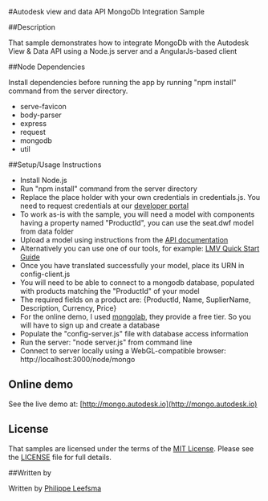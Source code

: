 #Autodesk view and data API MongoDb Integration Sample


##Description


That sample demonstrates how to integrate MongoDb with the Autodesk View & Data API using a Node.js server and a AngularJs-based client

##Node Dependencies

Install dependencies before running the app by running "npm install" command from the server directory.
 - serve-favicon
 - body-parser
 - express
 - request
 - mongodb
 - util

##Setup/Usage Instructions

* Install Node.js
* Run "npm install" command from the server directory
* Replace the place holder with your own credentials in credentials.js. You need to request credentials at our [developer portal](https://developer.autodesk.com/user/me/apps)
* To work as-is with the sample, you will need a model with components having a property named "ProductId", you can use the seat.dwf model from data folder
* Upload a model using instructions from the [API documentation](http://developer.api.autodesk.com/documentation/v1/vs/vs_quick_start.html#vs-api-quick-start)
* Alternatively you can use one of our tools, for example: [LMV Quick Start Guide](https://fast-shelf-9177.herokuapp.com/)
* Once you have translated successfully your model, place its URN in config-client.js
* You will need to be able to connect to a mongodb database, populated with products matching the "ProductId" of your model
* The required fields on a product are: {ProductId, Name, SuplierName, Description, Currency, Price}
* For the online demo, I used [mongolab](https://mongolab.com/), they provide a free tier. So you will have to sign up and create a database
* Populate the "config-server.js" file with database access information
* Run the server: "node server.js" from command line
* Connect to server locally using a WebGL-compatible browser: http://localhost:3000/node/mongo

## Online demo

See the live demo at: [http://mongo.autodesk.io](http://mongo.autodesk.io)

## License

That samples are licensed under the terms of the [MIT License](http://opensource.org/licenses/MIT). Please see the [LICENSE](LICENSE) file for full details.

##Written by 

Written by [Philippe Leefsma](http://adndevblog.typepad.com/cloud_and_mobile/philippe-leefsma.html)

